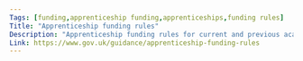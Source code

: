 ```yaml
---
Tags: [funding,apprenticeship funding,apprenticeships,funding rules]
Title: "Apprenticeship funding rules"
Description: "Apprenticeship funding rules for current and previous academic years."
Link: https://www.gov.uk/guidance/apprenticeship-funding-rules
---
```


